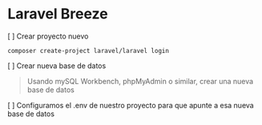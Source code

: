 # Laravel Breeze

[ ] Crear proyecto nuevo

    composer create-project laravel/laravel login

[ ] Crear nueva base de datos

> Usando mySQL Workbench, phpMyAdmin o similar, crear una nueva base de datos

[ ] Configuramos el .env de nuestro proyecto para que apunte a esa nueva base de datos

